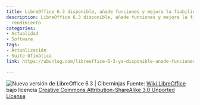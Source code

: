 ```yaml
---
title: LibreOffice 6.3 disponible, añade funciones y mejora la fiabilidad y rendimiento
description: LibreOffice 6.3 disponible, añade funciones y mejora la fiabilidad y
  rendimiento
categories:
- Actualidad
- Software
tags:
- Actualización
- Suite Ofimática
link: https://ubunlog.com/libreoffice-6-3-ya-disponible-anade-funciones-y-mejora-la-fiabilidad-y-rendimiento

---
```

![Nueva versión de LibreOffice 6.3 | Ciberninjas](https://wiki.documentfoundation.org/images/1/1b/Sifr_icons.png "Nueva versión de LibreOffice 6.3 | Ciberninjas")
Fuente: [Wiki LibreOffice](https://wiki.documentfoundation.org/ReleaseNotes/6.3 "Wiki de la Fundación de LibreOffice | Ciberninjas") bajo licencia  [Creative Commons Attribution-ShareAlike 3.0 Unported License](https://creativecommons.org/licenses/by-sa/3.0/ "Licencia del contenido de las imágenes de LibreOffice | Ciberninjas")